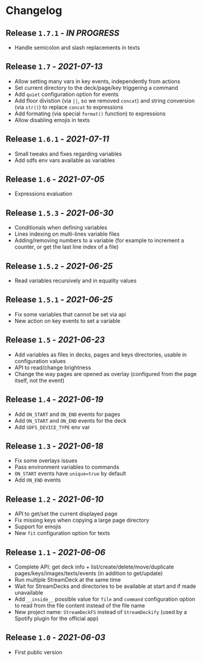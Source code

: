 # Changelog


## Release `1.7.1` - *IN PROGRESS*

- Handle semicolon and slash replacements in texts


## Release `1.7` - *2021-07-13*

- Allow setting many vars in key events, independently from actions
- Set current directory to the deck/page/key triggering a command
- Add `quiet` configuration option for events
- Add floor divistion (via `||`, so we removed `concat`) and string conversion (via `str()`) to replace `concat` to expressions
- Add formating (via special `format()` function) to expressions
- Allow disabling emojis in texts


## Release `1.6.1` - *2021-07-11*

- Small tweaks and fixes regarding variables
- Add sdfs env vars available as variables


## Release `1.6` - *2021-07-05*

- Expressions evaluation


## Release `1.5.3` - *2021-06-30*

- Conditionals when defining variables
- Lines indexing on multi-lines variable files
- Adding/removing numbers to a variable (for example to increment a counter, or get the last line index of a file)


## Release `1.5.2` - *2021-06-25*

- Read variables recursively and in equality values


## Release `1.5.1` - *2021-06-25*

- Fix some variables that cannot be set via api
- New action on key events to set a variable


## Release `1.5` - *2021-06-23*

- Add variables as files in decks, pages and keys directories, usable in configuration values
- API to read/change brightness
- Change the way pages are opened as overlay (configured from the page itself, not the event)


## Release `1.4` - *2021-06-19*

- Add `ON_START` and `ON_END` events for pages
- Add `ON_START` and `ON_END` events for the deck
- Add `SDFS_DEVICE_TYPE` env var


## Release `1.3` - *2021-06-18*

- Fix some overlays issues
- Pass environment variables to commands
- `ON_START` events have `unique=true` by default
- Add `ON_END` events


## Release `1.2` - *2021-06-10*

- API to get/set the current displayed page
- Fix missing keys when copying a large page directory
- Support for emojis
- New `fit` configuration option for texts


## Release `1.1` - *2021-06-06*

- Complete API: get deck info + list/create/delete/move/duplicate pages/keys/images/texts/events (in addition to get/update) 
- Run multiple StreamDeck at the same time
- Wait for StreamDecks and directories to be available at start and if made unavailable
- Add `__inside__` possible value for `file` and `command` configuration option to read from the file content instead of the file name
- New project name: `StreamDeckFS` instead of `StreamDeckify` (used by a Spotify plugin for the official app)


## Release `1.0` - *2021-06-03*

- First public version
